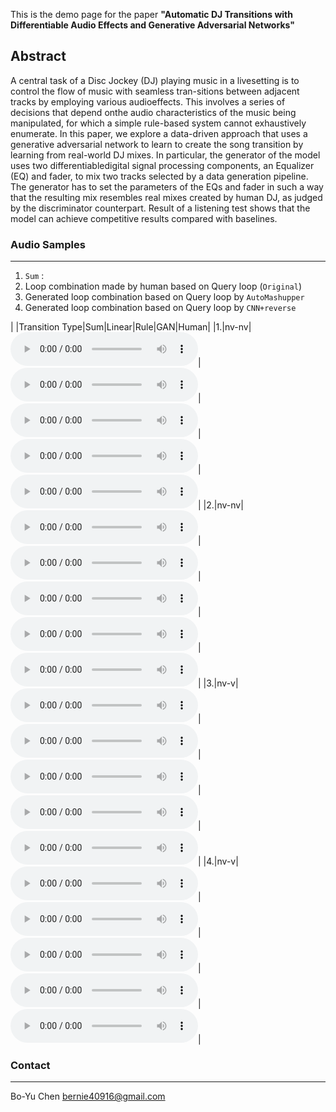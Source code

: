 This is the demo page for the paper **"Automatic DJ Transitions with Differentiable Audio Effects and Generative Adversarial Networks"**



## Abstract
A central task of a Disc Jockey (DJ) playing music in a livesetting  is  to  control  the  flow  of  music  with  seamless  tran-sitions between adjacent tracks by employing various audioeffects. This  involves  a  series  of  decisions  that  depend  onthe audio characteristics of the music being manipulated, for which a simple rule-based system cannot exhaustively enumerate. In this paper, we explore a data-driven approach that uses a generative adversarial  network to learn to create  the song  transition by learning from real-world  DJ  mixes. In particular, the generator of the model uses two differentiabledigital signal processing components, an Equalizer (EQ) and fader, to mix two tracks selected by a data generation pipeline. The generator has to set the parameters of the EQs and fader in such a way that the resulting mix resembles real mixes created by human DJ, as judged by the discriminator counterpart. Result of a listening test shows that the model can achieve competitive results compared with baselines.

### Audio Samples

<hr>

1. `Sum` : 
2. Loop combination made by human based on Query loop (`Original`)
3. Generated loop combination based on Query loop by `AutoMashupper`
4. Generated loop combination based on Query loop by `CNN+reverse`

|   |Transition Type|Sum|Linear|Rule|GAN|Human|
|1.|nv-nv|<audio src="assets/audios/1/sum.wav" controls="" preload=""></audio>|<audio src="assets/audios/1/linear.wav" controls="" preload=""></audio>|<audio src="assets/audios/1/rule" controls="" preload=""></audio>|<audio src="assets/audios/1/gan.wav" controls="" preload=""></audio>|<audio src="assets/audios/1/human.wav" controls="" preload=""></audio>|
|2.|nv-nv|<audio src="assets/audios/2/sum.wav" controls="" preload=""></audio>|<audio src="assets/audios/2/linear.wav" controls="" preload=""></audio>|<audio src="assets/audios/2/rule" controls="" preload=""></audio>|<audio src="assets/audios/2/gan.wav" controls="" preload=""></audio>|<audio src="assets/audios/2/human.wav" controls="" preload=""></audio>|
|3.|nv-v|<audio src="assets/audios/3/sum.wav" controls="" preload=""></audio>|<audio src="assets/audios/3/linear.wav" controls="" preload=""></audio>|<audio src="assets/audios/3/rule" controls="" preload=""></audio>|<audio src="assets/audios/3/gan.wav" controls="" preload=""></audio>|<audio src="assets/audios/3/human.wav" controls="" preload=""></audio>|
|4.|nv-v|<audio src="assets/audios/4/sum.wav" controls="" preload=""></audio>|<audio src="assets/audios/4/linear.wav" controls="" preload=""></audio>|<audio src="assets/audios/4/rule" controls="" preload=""></audio>|<audio src="assets/audios/4/gan.wav" controls="" preload=""></audio>|<audio src="assets/audios/4/human.wav" controls="" preload=""></audio>|

### Contact 

<hr>

Bo-Yu Chen bernie40916@gmail.com

